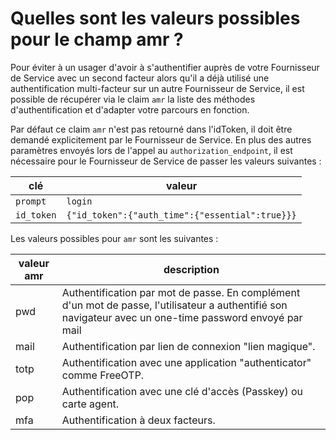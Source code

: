 # Quelles sont les valeurs possibles pour le champ amr ?

Pour éviter à un usager d'avoir à s'authentifier auprès de votre Fournisseur de Service avec un second facteur alors qu'il a déjà utilisé une authentification multi-facteur sur un autre Fournisseur de Service, il est possible de récupérer via le claim `amr` la liste des méthodes d'authentification et d'adapter votre parcours en fonction.

Par défaut ce claim `amr` n'est pas retourné dans l'idToken, il doit être demandé explicitement par le Fournisseur de Service. En plus des autres paramètres envoyés lors de l'appel au `authorization_endpoint`, il est nécessaire pour le Fournisseur de Service de passer les valeurs suivantes :

| clé          | valeur  |
|--------------|---------|
| `prompt`     | `login` |
| `id_token`   | `{"id_token":{"auth_time":{"essential":true}}}` |

Les valeurs possibles pour `amr` sont les suivantes :

| valeur amr | description                                                                                                                                |
|------------|--------------------------------------------------------------------------------------------------------------------------------------------|
| pwd        | Authentification par mot de passe. En complément d'un mot de passe, l'utilisateur a authentifié son navigateur avec un one-time password envoyé par mail |
| mail       | Authentification par lien de connexion  "lien magique".                                                                                   |
| totp       | Authentification avec une application  "authenticator" comme FreeOTP.                                                                     |
| pop        | Authentification avec une clé d'accès (Passkey) ou carte agent.                                                                                           |
| mfa        | Authentification à deux facteurs.                     
